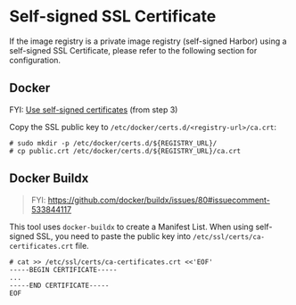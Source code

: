 # Self-signed SSL Certificate

If the image registry is a private image registry (self-signed Harbor) using a self-signed SSL Certificate, please refer to the following section for configuration.

## Docker

FYI: [Use self-signed certificates](https://docs.docker.com/registry/insecure/#use-self-signed-certificates) (from step 3)

Copy the SSL public key to `/etc/docker/certs.d/<registry-url>/ca.crt`:

```console
# sudo mkdir -p /etc/docker/certs.d/${REGISTRY_URL}/
# cp public.crt /etc/docker/certs.d/${REGISTRY_URL}/ca.crt
```

## Docker Buildx

> FYI: <https://github.com/docker/buildx/issues/80#issuecomment-533844117>

This tool uses `docker-buildx` to create a Manifest List. When using self-signed SSL, you need to paste the public key into `/etc/ssl/certs/ca-certificates.crt` file.

```console
# cat >> /etc/ssl/certs/ca-certificates.crt <<'EOF'
-----BEGIN CERTIFICATE-----
...
-----END CERTIFICATE-----
EOF
```

